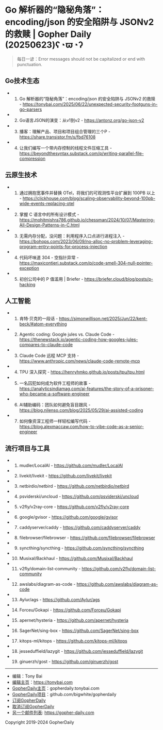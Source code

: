 # Go 解析器的“隐秘角落”：encoding/json 的安全陷阱与 JSONv2 的救赎 | Gopher Daily (20250623)ʕ◔ϖ◔ʔ

>每日一谚：Error messages should not be capitalized or end with punctuation.

## Go技术生态


- 1. Go 解析器的“隐秘角落”：encoding/json 的安全陷阱与 JSONv2 的救赎 - https://tonybai.com/2025/06/22/unexpected-security-footguns-in-go-parsers

- 2. Go语言JSON的演变：从v1到v2 - https://antonz.org/go-json-v2

- 3. 播客：理解产品、项目和项目组合管理的三个P - https://share.transistor.fm/s/fbd76108

- 4. 让我们编写一个带内存控制的线程文件压缩工具 - https://beyondthesyntax.substack.com/p/writing-parallel-file-compression


## 云原生技术


- 1. 通过拥抱宽事件并替换 OTel，将我们的可观测性平台扩展到 100PB 以上 - https://clickhouse.com/blog/scaling-observability-beyond-100pb-wide-events-replacing-otel

- 2. 掌握 C 语言中的所有设计模式 - https://mohitmishra786.github.io/chessman/2024/10/07/Mastering-All-Design-Patterns-in-C.html

- 3. 无需内存分配，没问题：利用程序入口点进行进程注入 - https://bohops.com/2023/06/09/no-alloc-no-problem-leveraging-program-entry-points-for-process-injection

- 4. 代码坏味道 304 - 空指针异常 - https://maxicontieri.substack.com/p/code-smell-304-null-pointer-exception

- 5. 初创公司中的 P 值滥用 | Briefer - https://briefer.cloud/blog/posts/p-hacking


## 人工智能


- 1. 肯特·贝克的一段话 - https://simonwillison.net/2025/Jun/22/kent-beck/#atom-everything

- 2. Agentic coding: Google jules vs. Claude Code - https://thenewstack.io/agentic-coding-how-googles-jules-compares-to-claude-code

- 3. Claude Code 远程 MCP 支持 - https://www.anthropic.com/news/claude-code-remote-mcp

- 4. TPU 深入探究 - https://henryhmko.github.io/posts/tpu/tpu.html

- 5. 一名囚犯如何成为软件工程师的故事 - https://analyticsindiamag.com/ai-features/the-story-of-a-prisoner-who-became-a-software-engineer

- 6. AI辅助编码：团队如何避免盲目跟风 - https://blog.nilenso.com/blog/2025/05/29/ai-assisted-coding

- 7. 如何像资深工程师一样轻松编写代码 - https://blog.alexmaccaw.com/how-to-vibe-code-as-a-senior-engineer


## 流行项目与工具


- 1. mudler/LocalAI - https://github.com/mudler/LocalAI

- 2. livekit/livekit - https://github.com/livekit/livekit

- 3. netbirdio/netbird - https://github.com/netbirdio/netbird

- 4. psviderski/uncloud - https://github.com/psviderski/uncloud

- 5. v2fly/v2ray-core - https://github.com/v2fly/v2ray-core

- 6. google/gvisor - https://github.com/google/gvisor

- 7. caddyserver/caddy - https://github.com/caddyserver/caddy

- 8. filebrowser/filebrowser - https://github.com/filebrowser/filebrowser

- 9. syncthing/syncthing - https://github.com/syncthing/syncthing

- 10. Musixal/Backhaul - https://github.com/Musixal/Backhaul

- 11. v2fly/domain-list-community - https://github.com/v2fly/domain-list-community

- 12. awslabs/diagram-as-code - https://github.com/awslabs/diagram-as-code

- 13. Aylur/ags - https://github.com/Aylur/ags

- 14. Forceu/Gokapi - https://github.com/Forceu/Gokapi

- 15. apernet/hysteria - https://github.com/apernet/hysteria

- 16. SagerNet/sing-box - https://github.com/SagerNet/sing-box

- 17. kitops-ml/kitops - https://github.com/kitops-ml/kitops

- 18. jesseduffield/lazygit - https://github.com/jesseduffield/lazygit

- 19. ginuerzh/gost - https://github.com/ginuerzh/gost


----

- 编辑：Tony Bai
- [编辑主页](https://tonybai.com)：https://tonybai.com
- [GopherDaily主页](https://gopherdaily.tonybai.com)：gopherdaily.tonybai.com
- [GopherDaily项目](https://github.com/bigwhite/gopherdaily)：github.com/bigwhite/gopherdaily
- [订阅GopherDaily](https://gopherdaily.tonybai.com/subscribe)
- [取消订阅GopherDaily](https://gopherdaily.tonybai.com/unsubscribe)
- [另一个邮件列表](https://gopher-daily.com): https://gopher-daily.com

Copyright 2019-2024 GopherDaily
